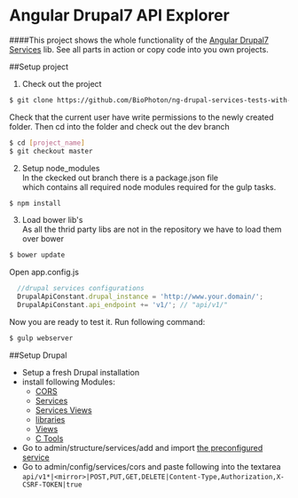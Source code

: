 # Angular Drupal7 API Explorer

####This project shows the whole functionality of the  [Angular Drupal7 Services](https://github.com/BioPhoton/ng-drupal-7-services) lib.    See all parts in action or copy code into you own projects.
     

##Setup project

1. Check out the project
  ```bash
  $ git clone https://github.com/BioPhoton/ng-drupal-services-tests-with-ng.git [project name]
  ```
  Check that the current user have write permissions to the newly created folder.
  Then cd into the folder and check out the dev branch
  ```bash
  $ cd [project_name]  
  $ git checkout master
  ```

2. Setup node_modules  
  In the ckecked out branch there is a package.json file   
  which contains all required node modules required for the gulp tasks.
  ```bash
  $ npm install
  ```
3. Load bower lib's  
  As all the thrid party libs are not in the repository we have to load them over bower  
  ```bash
  $ bower update   
  ```  
  Open app.config.js
  ```javascript
	//drupal services configurations
	DrupalApiConstant.drupal_instance = 'http://www.your.domain/'; 
	DrupalApiConstant.api_endpoint += 'v1/'; // "api/v1/"

  ```  
  
  Now you are ready to test it. Run following command:    
  ```bash
  $ gulp webserver  
  ```
  
  ##Setup Drupal
  - Setup a fresh Drupal installation
  - install following Modules:
    - [CORS](https://www.drupal.org/project/cors)
    - [Services](https://www.drupal.org/project/services)
    - [Services Views](https://www.drupal.org/project/services_view)
    - [libraries](https://www.drupal.org/project/libraries)
    - [Views](https://www.drupal.org/project/views)
    - [C Tools](https://www.drupal.org/project/ctools)
  - Go to  admin/structure/services/add and import [the preconfigured service]()
  - Go to admin/config/services/cors  and paste following into the textarea `api/v1*|<mirror>|POST,PUT,GET,DELETE|Content-Type,Authorization,X-CSRF-TOKEN|true`


